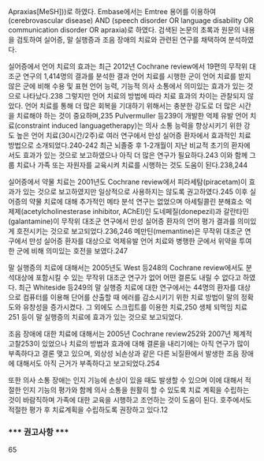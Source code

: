 Apraxias[MeSH]))로 하였다. Embase에서는 Emtree 용어를 이용하여 (cerebrovascular disease) AND (speech disorder OR language disability OR communication disorder OR apraxia)로 하였다. 검색된 논문의 초록과 원문의 내용을 검토하여 실어증, 말 실행증과 조음 장애의 치료와 관련된 연구를 채택하여 분석하였다.

실어증에서 언어 치료의 효과는 최근 2012년 Cochrane review에서 19편의 무작위 대조군 연구의 1,414명의 결과를 분석한 결과 언어 치료를 시행한 군이 언어 치료를 받지 않은 군에 비해 수용 및 표현 언어 능력, 기능적 의사 소통에서 의미있는 효과가 있는 것으로 나타났다.238 그렇지만 언어 치료의 방법에 따라 치료 효과의 차이는 관찰되지 않았다. 언어 치료를 통해 더 많은 회복을 기대하기 위해서는 충분한 강도로 더 많은 시간을 치료해야 하는 것이 중요하며,235 Pulvermuller 등239이 개발한 억제 유발 언어 치료(constraint induced languagetherapy)는 의사 소통 능력을 향상시키기 위한 강도 높은 언어 치료(30시간/2주)로 여러 연구에서 만성 실어증 환자에서 효과적인 치료 방법으로 소개되었다.240-242 최근 뇌졸중 후 1-2개월이 지난 비교적 초기의 환자에서도 효과가 있는 것으로 보고하였으나 아직 더 많은 연구가 필요하다.243 이와 함께 그룹 치료나 가족 또는 자원자를 교육시켜 치료를 시행하는 것도 도움이 된다.238,244

실어증에서 약물 치료는 2001년도 Cochrane review에서 피라세탐(piracetam)이 효과가 있는 것으로 보고하였지만 일상적으로 사용하지는 않도록 권고하였다.245 이후 실어증의 약물 치료에 대해 추가적인 메타 분석 연구는 없었으며 아세틸콜린 분해효소 억제제(acetylcholinesterase inhibitor, AChEI)인 도네페질(donepezil)과 갈란타민(galantamine)이 무작위 대조군 연구에서 만성 실어증 환자의 언어 평가 결과를 의미있게 호전시키는 것으로 보고되었다.236,246 메만틴(memantine)은 무작위 대조군 연구에서 만성 실어증 환자를 대상으로 억제유발 언어 치료와 병행한 군에서 위약을 투여한 군에 비해 의미있는 호전을 보였다.247

말 실행증의 치료에 대해서는 2005년도 West 등248의 Cochrane review에서도 분석대상에 포함시킬 수 있는 무작위 대조군 연구가 없어 어떤 결론도 내릴 수 없다고 하였다. 최근 Whiteside 등249의 말 실행증 치료에 대한 연구에서는 44명의 환자를 대상으로 컴퓨터를 이용해 단어를 산출할 때 에러를 감소시키기 위한 치료 방법이 말의 정확도와 유창성을 증가시켰다. 그 외에도 스크립트를 이용한 치료,250 생체 되먹임 치료251 등이 말 실행증의 치료에 효과가 있는 것으로 보고되었다.

조음 장애에 대한 치료에 대해서는 2005년 Cochrane review252와 2007년 체계적 고찰253이 있었으나 치료의 방법과 효과에 대해 결론을 내리기에는 아직 연구가 많이 부족하다고 결론 맺고 있으며, 외상성 뇌손상과 같은 다른 뇌질환에서 발생한 조음 장애에 대해서도 아직 근거가 부족하다고 보고되었다.254

또한 의사 소통 장애는 인지 기능에 손상이 있을 때도 발생할 수 있으며 이에 대해서 적절한 인지 기능의 평가와 함께 의사 소통을 원활히 할 수 있도록 치료 계획을 수립하는 것이 바람직하며 가족에 대한 교육을 시행하고 조언하는 것이 도움이 된다. 호주에서도 적절한 평가 후 치료계획을 수립하도록 권장하고 있다.12

### *** 권고사항 ***

<PAGE>65